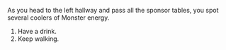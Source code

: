 As you head to the left hallway and pass all the sponsor tables, you spot several coolers of Monster energy.

1. Have a drink.
2. Keep walking.